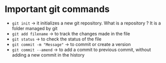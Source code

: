 # Important git commands
- `git init` -> it initializes a new git repository. What is a repository ? It is a folder managed by git 
- `git add filename` -> to track the changes made in the file
- `git status` -> to check the status of the file 
- `git commit -m "Message"` -> to commit or create a version 
- `git commit --amend` -> to add a commit to previous commit, without adding a new commit in the history